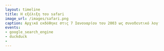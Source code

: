 ```yaml
---
layout: timeline
title: Η εξέλιξη του safari
image_url: /images/safari.png
caption: Αρχικά εκδόθηκε στις 7 Ιανουαρίου του 2003 ως συνοδευτικό λογισμικό μαζί με το λειτουργικό σύστημα της Apple, Mac OS X, έγινε εντέλει ο προκαθορισμένος φυλλομετρητής στο Mac OS X v10.3  Το 2007 μεταπήδησε και στην πλατφόρμα iOS (τότε γνωστό ως iPhone OS) στην οποία, έως και σήμερα παραμένει ως ο βασικός περιηγητής χωρίς τη δυνατότητα αλλαγής από τον χρήστη.Από το 2005 ως το 2012, το Safari ήταν διαθέσιμος και για την πλατφόρμα Microsoft Windows, ωστόσο η Apple τελικά σταμάτησε την υποστήριξη της πλατφόρμας και η έκδοση δεν είναι πλέον διαθέσιμη
events:
- google_search_engine
- duckduck
- 
---
```

